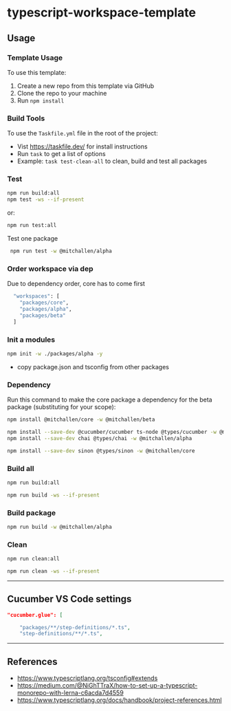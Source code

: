 typescript-workspace-template
==

## Usage

### Template Usage

To use this template:

1. Create a new repo from this template via GitHub
2. Clone the repo to your machine
3. Run `npm install`

### Build Tools

To use the `Taskfile.yml` file in the root of the project:
* Vist https://taskfile.dev/ for install instructions
* Run `task` to get a list of options
* Example: `task test-clean-all` to clean, build and test all packages

### Test

```sh
npm run build:all
npm test -ws --if-present
```

or:

```sh
npm run test:all
```

Test one package

```sh
 npm run test -w @mitchallen/alpha 
```


### Order workspace via dep

Due to dependency order, core has to come first

```sh
  "workspaces": [
    "packages/core",
    "packages/alpha",
    "packages/beta"
  ]
```

### Init a modules

```sh
npm init -w ./packages/alpha -y
```

* copy package.json and tsconfig from other packages

### Dependency

Run this command to make the core package a dependency for the beta package (substituting for your scope):

```sh
npm install @mitchallen/core -w @mitchallen/beta
```

```sh
npm install --save-dev @cucumber/cucumber ts-node @types/cucumber -w @mitchallen/alpha
npm install --save-dev chai @types/chai -w @mitchallen/alpha
```

```sh
npm install --save-dev sinon @types/sinon -w @mitchallen/core
```

### Build all

```sh
npm run build:all

npm run build -ws --if-present
```

### Build package

```sh
npm run build -w @mitchallen/alpha
```

### Clean

```sh
npm run clean:all

npm run clean -ws --if-present
```

* * *

## Cucumber VS Code settings

```json
"cucumber.glue": [

    "packages/**/step-definitions/*.ts",
    "step-definitions/**/*.ts",
```

* * *

## References

* https://www.typescriptlang.org/tsconfig#extends
* https://medium.com/@NiGhTTraX/how-to-set-up-a-typescript-monorepo-with-lerna-c6acda7d4559
* https://www.typescriptlang.org/docs/handbook/project-references.html


